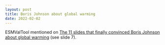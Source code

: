 ```yaml
---
layout: post
title: Boris Johnson about global warming
date: 2022-02-02
---
```


ESMValTool mentioned on
[The 11 slides that finally convinced Boris Johnson about global warming](https://www.carbonbrief.org/revealed-the-11-slides-that-finally-convinced-boris-johnson-about-global-warming?utm_content=bufferc9d5e&utm_medium=social&utm_source=twitter.com&utm_campaign=buffer)
(see slide 7).